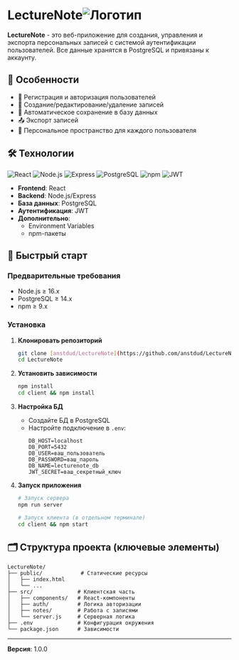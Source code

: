 # LectureNote![Логотип](public/favicon.ico)

**LectureNote** - это веб-приложение для создания, управления и экспорта персональных записей с системой аутентификации пользователей. Все данные хранятся в PostgreSQL и привязаны к аккаунту.

## 🌟 Особенности
- 🔐 Регистрация и авторизация пользователей
- 📝 Создание/редактирование/удаление записей
- 💾 Автоматическое сохранение в базу данных
- 📤 Экспорт записей 
- 👤 Персональное пространство для каждого пользователя


## 🛠 Технологии

![React](https://img.shields.io/badge/React-20232A?style=for-the-badge&logo=react&logoColor=61DAFB)
![Node.js](https://img.shields.io/badge/Node.js-43853D?style=for-the-badge&logo=node.js&logoColor=white)
![Express](https://img.shields.io/badge/Express-000000?style=for-the-badge&logo=express&logoColor=white)
![PostgreSQL](https://img.shields.io/badge/PostgreSQL-316192?style=for-the-badge&logo=postgresql&logoColor=white)
![npm](https://img.shields.io/badge/npm-CB3837?style=for-the-badge&logo=npm&logoColor=white)
![JWT](https://img.shields.io/badge/JWT-000000?style=for-the-badge&logo=JSON%20web%20tokens)

- **Frontend**: React 
- **Backend**: Node.js/Express 
- **База данных**: PostgreSQL
- **Аутентификация**: JWT
- **Дополнительно**: 
  - Environment Variables 
  - npm-пакеты

## 🚀 Быстрый старт

### Предварительные требования
- Node.js ≥ 16.x
- PostgreSQL ≥ 14.x
- npm ≥ 9.x

### Установка
1. **Клонировать репозиторий**
   ```bash
   git clone [anstdud/LectureNote](https://github.com/anstdud/LectureNote/tree/main)
   cd LectureNote
   ```

2. **Установить зависимости**
   ```bash
   npm install
   cd client && npm install
   ```

3. **Настройка БД**
   - Создайте БД в PostgreSQL
   - Настройте подключение в `.env`:
     ```env
     DB_HOST=localhost
     DB_PORT=5432
     DB_USER=ваш_пользователь
     DB_PASSWORD=ваш_пароль
     DB_NAME=lecturenote_db
     JWT_SECRET=ваш_секретный_ключ
     ```

4. **Запуск приложения**
   ```bash
   # Запуск сервера
   npm run server

   # Запуск клиента (в отдельном терминале)
   cd client && npm start
   ```

## 🗂 Структура проекта (ключевые элементы)
```
LectureNote/
├── public/            # Статические ресурсы
│   ├── index.html
│   └── ...
├── src/              # Клиентская часть
│   ├── components/   # React-компоненты
│   ├── auth/         # Логика авторизации
│   ├── notes/        # Работа с записями
│   └── server.js     # Серверная логика
├── .env              # Конфигурация окружения
└── package.json      # Зависимости
```


---

**Версия**: 1.0.0  

